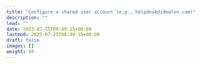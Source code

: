```yaml
---
title: "Configure a shared user account (e.g., helpdesk@idmelon.com)"
description: ""
lead: ""
date: 2023-07-25T08:49:15+00:00
lastmod: 2023-07-25T08:49:15+00:00
draft: false
images: []
weight: 50
---
```

